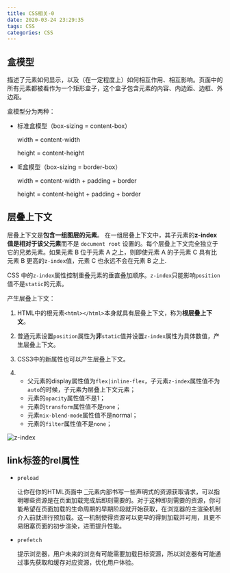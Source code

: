 ```yaml
---
title: CSS相关-0
date: 2020-03-24 23:29:35
tags: CSS
categories: CSS
---
```


## 盒模型

描述了元素如何显示，以及（在一定程度上）如何相互作用、相互影响。页面中的所有元素都被看作为一个矩形盒子，这个盒子包含元素的内容、内边距、边框、外边距。

盒模型分为两种：

- 标准盒模型（box-sizing = content-box）

  width = content-width

  height = content-height

- IE盒模型（box-sizing = border-box）

  width = content-width + padding + border

  height = content-height + padding + border

## 层叠上下文

层叠上下文是**包含一组图层的元素**。 在一组层叠上下文中，其子元素的**z-index值是相对于该父元素**而不是 `document root` 设置的。每个层叠上下文完全独立于它的兄弟元素。如果元素 B 位于元素 A 之上，则即使元素 A 的子元素 C 具有比元素 B 更高的`z-index`值，元素 C 也永远不会在元素 B 之上.

CSS 中的`z-index`属性控制重叠元素的垂直叠加顺序。`z-index`只能影响`position`值不是`static`的元素。

产生层叠上下文：

1. HTML中的根元素`<html></html>`本身就具有层叠上下文，称为**根层叠上下文**。

2. 普通元素设置`position`属性为**非**`static`值并设置`z-index`属性为具体数值，产生层叠上下文。

3. CSS3中的新属性也可以产生层叠上下文。

4. - 父元素的display属性值为`flex|inline-flex`，子元素`z-index`属性值不为`auto`的时候，子元素为层叠上下文元素；
   - 元素的`opacity`属性值不是1；
   - 元素的`transform`属性值不是`none`；
   - 元素`mix-blend-mode`属性值不是normal；
   - 元素的`filter`属性值不是`none`；

![z-index](https://mrrsblog.oss-cn-shanghai.aliyuncs.com/z-index.png)

## link标签的rel属性

- `preload`

  让你在你的HTML页面中 [``](https://developer.mozilla.org/zh-CN/docs/Web/HTML/Element/head)元素内部书写一些声明式的资源获取请求，可以指明哪些资源是在页面加载完成后即刻需要的。对于这种即刻需要的资源，你可能希望在页面加载的生命周期的早期阶段就开始获取，在浏览器的主渲染机制介入前就进行预加载。这一机制使得资源可以更早的得到加载并可用，且更不易阻塞页面的初步渲染，进而提升性能。

- `prefetch`

  提示浏览器，用户未来的浏览有可能需要加载目标资源，所以浏览器有可能通过事先获取和缓存对应资源，优化用户体验。